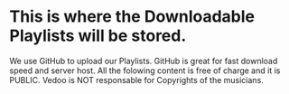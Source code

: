# This is where the Downloadable Playlists will be stored.
We use GitHub to upload our Playlists. GitHub is great for fast download speed and server host.
All the folowing content is free of charge and it is PUBLIC.
Vedoo is NOT responsable for Copyrights of the musicians.

